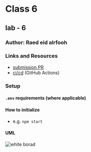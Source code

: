 # Class 6

## lab - 6

### Author: Raed eid alrfooh

### Links and Resources

- [submission PR](https://github.com/raed-401-advanced-javascript/Class3-lab/pull/1)
- [ci/cd](https://github.com/raed-401-advanced-javascript/Class3-lab/pull/1/checks?check_run_id=409718601) (GitHub Actions)

### Setup

#### `.env` requirements (where applicable)


#### How to initialize

- e.g. `npm start`


#### UML

![white borad](assets/classes/83802506_164655854839724_6279354216678948864_n.jpg)
